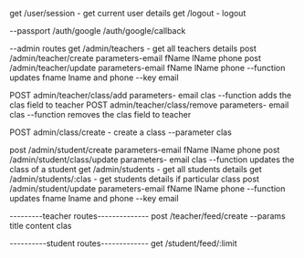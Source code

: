 get /user/session - get current user details
get /logout  - logout

--passport
/auth/google
/auth/google/callback

--admin routes
get /admin/teachers - get all teachers details
post /admin/teacher/create parameters-email fName lName phone
post /admin/teacher/update parameters-email fName lName phone --function updates fname lname and phone --key email

POST admin/teacher/class/add parameters- email clas --function adds the clas field to teacher
POST admin/teacher/class/remove parameters- email clas --function removes the clas field to teacher 


POST admin/class/create - create a class --parameter clas


post /admin/student/create parameters-email fName lName phone
post /admin/student/class/update parameters- email clas --function updates the class of a student
get /admin/students - get all students details
get /admin/students/:clas - get students details if particular class
post /admin/student/update parameters-email fName lName phone --function updates fname lname and phone --key email


---------teacher routes--------------
post /teacher/feed/create --params title content clas


----------student routes-------------
get /student/feed/:limit